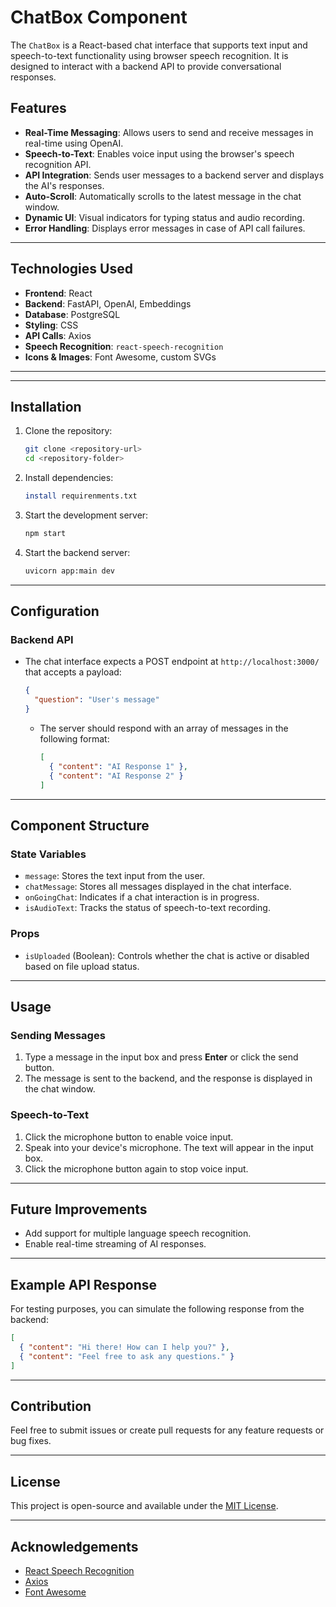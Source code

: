 # ChatBox Component

The `ChatBox` is a React-based chat interface that supports text input and speech-to-text functionality using browser speech recognition. It is designed to interact with a backend API to provide conversational responses.

## Features
- **Real-Time Messaging**: Allows users to send and receive messages in real-time using OpenAI.
- **Speech-to-Text**: Enables voice input using the browser's speech recognition API.
- **API Integration**: Sends user messages to a backend server and displays the AI's responses.
- **Auto-Scroll**: Automatically scrolls to the latest message in the chat window.
- **Dynamic UI**: Visual indicators for typing status and audio recording.
- **Error Handling**: Displays error messages in case of API call failures.

---

## Technologies Used
- **Frontend**: React
- **Backend**: FastAPI, OpenAI, Embeddings
- **Database**: PostgreSQL
- **Styling**: CSS
- **API Calls**: Axios
- **Speech Recognition**: `react-speech-recognition`
- **Icons & Images**: Font Awesome, custom SVGs

---


---

## Installation
1. Clone the repository:
   ```bash
   git clone <repository-url>
   cd <repository-folder>
   ```

2. Install dependencies:
   ```bash
   install requirenments.txt
   ```

3. Start the development server:
   ```bash
   npm start
   ```

4. Start the backend server:
   ```bash
   uvicorn app:main dev
   ```

---

## Configuration
### Backend API
- The chat interface expects a POST endpoint at `http://localhost:3000/` that accepts a payload:
  ```json
  {
    "question": "User's message"
  }
  ```
  - The server should respond with an array of messages in the following format:
    ```json
    [
      { "content": "AI Response 1" },
      { "content": "AI Response 2" }
    ]
    ```

---

## Component Structure
### State Variables
- `message`: Stores the text input from the user.
- `chatMessage`: Stores all messages displayed in the chat interface.
- `onGoingChat`: Indicates if a chat interaction is in progress.
- `isAudioText`: Tracks the status of speech-to-text recording.

### Props
- `isUploaded` (Boolean): Controls whether the chat is active or disabled based on file upload status.

---

## Usage
### Sending Messages
1. Type a message in the input box and press **Enter** or click the send button.
2. The message is sent to the backend, and the response is displayed in the chat window.

### Speech-to-Text
1. Click the microphone button to enable voice input.
2. Speak into your device's microphone. The text will appear in the input box.
3. Click the microphone button again to stop voice input.




---

## Future Improvements
- Add support for multiple language speech recognition.
- Enable real-time streaming of AI responses.


---

## Example API Response
For testing purposes, you can simulate the following response from the backend:
```json
[
  { "content": "Hi there! How can I help you?" },
  { "content": "Feel free to ask any questions." }
]
```

---

## Contribution
Feel free to submit issues or create pull requests for any feature requests or bug fixes.

---

## License
This project is open-source and available under the [MIT License](LICENSE).

---

## Acknowledgements
- [React Speech Recognition](https://www.npmjs.com/package/react-speech-recognition)
- [Axios](https://axios-http.com/)
- [Font Awesome](https://fontawesome.com/)
